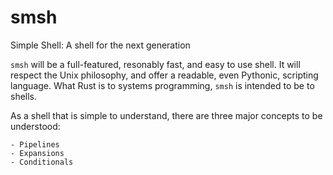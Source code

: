 # smsh
Simple Shell: A shell for the next generation


`smsh` will be a full-featured, resonably fast, and easy to use shell.
It will respect the Unix philosophy, and offer a readable, even Pythonic, scripting language.
What Rust is to systems programming, `smsh` is intended to be to shells.


As a shell that is simple to understand, 
there are three major concepts to be understood:

    - Pipelines
    - Expansions
    - Conditionals
